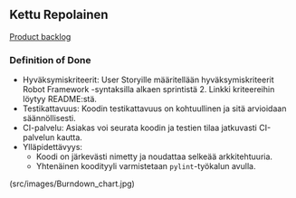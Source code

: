 ## Kettu Repolainen

[Product backlog](https://github.com/users/UncSald/projects/2)
### Definition of Done
- Hyväksymiskriteerit: User Storyille määritellään hyväksymiskriteerit Robot Framework -syntaksilla alkaen sprintistä 2. Linkki kriteereihin löytyy README:stä.
- Testikattavuus: Koodin testikattavuus on kohtuullinen ja sitä arvioidaan säännöllisesti.
- CI-palvelu: Asiakas voi seurata koodin ja testien tilaa jatkuvasti CI-palvelun kautta.
- Ylläpidettävyys:
  - Koodi on järkevästi nimetty ja noudattaa selkeää arkkitehtuuria.
  - Yhtenäinen koodityyli varmistetaan `pylint`-työkalun avulla.


(src/images/Burndown_chart.jpg)
